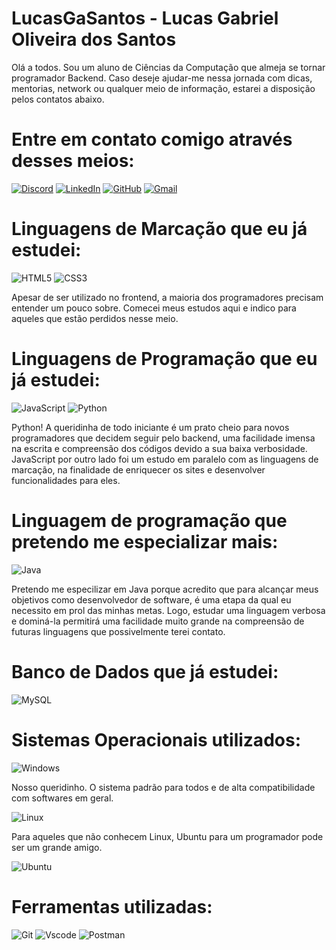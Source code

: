 # LucasGaSantos - Lucas Gabriel Oliveira dos Santos
Olá a todos. Sou um aluno de Ciências da Computação que almeja se tornar programador Backend.
Caso deseje ajudar-me nessa jornada com dicas, mentorias, network ou qualquer meio de informação, estarei a disposição pelos contatos abaixo.

# Entre em contato comigo através desses meios:
[![Discord](https://img.shields.io/badge/Discord-7289DA?style=for-the-badge&logo=discord&logoColor=white)](https://discord.com/channels/@zyealanbr/)
[![LinkedIn](https://img.shields.io/badge/LinkedIn-0077B5?style=for-the-badge&logo=linkedin&logoColor=white)](https://www.linkedin.com/in/lucas-gabriel-oliveira-dos-santos-9122b8262/)
[![GitHub](https://img.shields.io/badge/GitHub-100000?style=for-the-badge&logo=github&logoColor=white)](https://github.com/LucasGaSantos)
[![Gmail](https://img.shields.io/badge/Gmail-333333?style=for-the-badge&logo=gmail&logoColor=red)](mailto:lucasgoliveira2@gmail.com)

# Linguagens de Marcação que eu já estudei:
![HTML5](https://img.shields.io/badge/HTML5-E34F26?style=for-the-badge&logo=html5&logoColor=white)
![CSS3](https://img.shields.io/badge/CSS3-1572B6?style=for-the-badge&logo=css3&logoColor=white)

Apesar de ser utilizado no frontend, a maioria dos programadores precisam entender um pouco sobre. Comecei meus estudos aqui e indico para aqueles que estão perdidos nesse meio.

# Linguagens de Programação que eu já estudei:
![JavaScript](https://img.shields.io/badge/JavaScript-F7DF1E?style=for-the-badge&logo=javascript&logoColor=black)
![Python](https://img.shields.io/badge/python-3670A0?style=for-the-badge&logo=python&logoColor=ffdd54)

Python! A queridinha de todo iniciante é um prato cheio para novos programadores que decidem seguir pelo backend, uma facilidade imensa na escrita e compreensão dos códigos devido a sua baixa verbosidade. 
JavaScript por outro lado foi um estudo em paralelo com as linguagens de marcação, na finalidade de enriquecer os sites e desenvolver funcionalidades para eles.

# Linguagem de programação que pretendo me especializar mais:
![Java](https://img.shields.io/badge/java-%23ED8B00.svg?style=for-the-badge&logo=openjdk&logoColor=white)

Pretendo me especilizar em Java porque acredito que para alcançar meus objetivos como desenvolvedor de software, é uma etapa da qual eu necessito em prol das minhas metas. Logo, estudar uma linguagem verbosa e dominá-la permitirá uma facilidade muito grande na compreensão de futuras linguagens que possivelmente terei contato.

# Banco de Dados que já estudei:
![MySQL](https://img.shields.io/badge/MySQL-00000F?style=for-the-badge&logo=mysql&logoColor=white)

# Sistemas Operacionais utilizados:
![Windows](https://img.shields.io/badge/Windows-000?style=for-the-badge&logo=windows&logoColor=2CA5E0)

Nosso queridinho. O sistema padrão para todos e de alta compatibilidade com softwares em geral.

![Linux](https://img.shields.io/badge/Linux-000?style=for-the-badge&logo=linux&logoColor=FCC624)

Para aqueles que não conhecem Linux, Ubuntu para um programador pode ser um grande amigo.

![Ubuntu](https://img.shields.io/badge/Ubuntu-35495E?style=for-the-badge&logo=ubuntu&logoColor=2CA5E0)

# Ferramentas utilizadas:
![Git](https://img.shields.io/badge/GIT-E44C30?style=for-the-badge&logo=git&logoColor=white)
![Vscode](https://img.shields.io/badge/Vscode-007ACC?style=for-the-badge&logo=visual-studio-code&logoColor=white)
![Postman](https://img.shields.io/badge/Postman-FF6C37.svg?style=for-the-badge&logo=Postman&logoColor=white)
